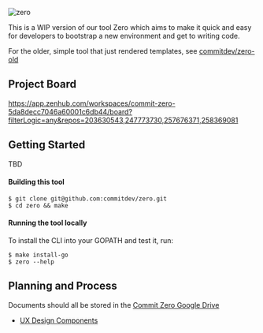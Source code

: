 ![zero](https://github.com/commitdev/zero/blob/master/docs/img/logo-small.png?raw=true)

This is a WIP version of our tool Zero which aims to make it quick and easy for developers to bootstrap a new environment and get to writing code.

For the older, simple tool that just rendered templates, see [commitdev/zero-old][old]

## Project Board
https://app.zenhub.com/workspaces/commit-zero-5da8decc7046a60001c6db44/board?filterLogic=any&repos=203630543,247773730,257676371,258369081

## Getting Started

TBD

#### Building this tool

```shell
$ git clone git@github.com:commitdev/zero.git
$ cd zero && make
```
#### Running the tool locally

To install the CLI into your GOPATH and test it, run:
```
$ make install-go
$ zero --help
```



## Planning and Process

Documents should all be stored in the [Commit Zero Google Drive][drive]

- [UX Design Components][ux]


<!-- links -->
[drive]: https://drive.google.com/drive/u/0/folders/1_b8qqy5iN5envfWvIYPW5SNR_ektt5kJ
[ux]:    https://docs.google.com/document/d/1yQ4bZ5z0slL9PpmduItEiCXYKIor0nX-nnGT3J-JOFw
[old]:   https://github.com/commitdev/zero-old
